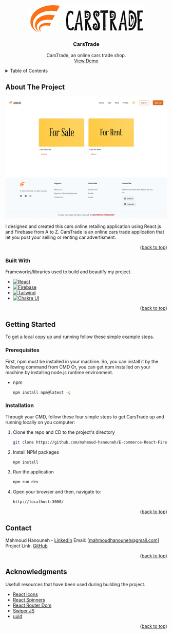 <div id="top"></div>


<!-- PROJECT LOGO -->
<br />
<div align="center">
  <a href="https://e-commerce-react-firebase.vercel.app">
    <img src="src/images/logo.png" alt="Logo">
  </a>

  <h3 align="center">CarsTrade</h3>

  <p align="center">
    CarsTrade, an online cars trade shop.
    <br />
    <a href="https://e-commerce-react-firebase.vercel.app">View Demo</a>
  </p>
</div>



<!-- TABLE OF CONTENTS -->
<details>
  <summary>Table of Contents</summary>
  <ol>
    <li>
      <a href="#about-the-project">About The Project</a>
      <ul>
        <li><a href="#built-with">Built With</a></li>
      </ul>
    </li>
    <li>
      <a href="#getting-started">Getting Started</a>
      <ul>
        <li><a href="#prerequisites">Prerequisites</a></li>
        <li><a href="#installation">Installation</a></li>
      </ul>
    </li>
    <li><a href="#contact">Contact</a></li>
    <li><a href="#acknowledgments">Acknowledgments</a></li>
  </ol>
</details>



<!-- ABOUT THE PROJECT -->
## About The Project

[![Product Name Screen Shot][product-screenshot]](https://e-commerce-react-firebase.vercel.app)

I designed and created this cars online retailing application using React.js and Firebase from A to Z.
CarsTrade is an online cars trade application that let you post your selling or renting car advertisment. 

<p align="right">(<a href="#top">back to top</a>)</p>



### Built With

Frameworks/libraries used to build and beautify my project.

* [![React][React.js]][React-url]
* [![Firebase][Firebase_]][Firebase-url]
* [![Tailwind][Tailwind.css]][Tailwind-url]
* [![Chakra UI][Chakra_UI]][Chakra-url]

<p align="right">(<a href="#top">back to top</a>)</p>



<!-- GETTING STARTED -->
## Getting Started

To get a local copy up and running follow these simple example steps.

### Prerequisites

First, npm must be installed in your machine. So, you can install it by the following command from CMD Or, you can get npm installed on your machine by installing node.js runtime environment.

* npm
  ```sh
  npm install npm@latest -g
  ```

### Installation

Through your CMD, follow these four simple steps to get CarsTrade up and running locally on you computer:

1. Clone the repo and CD to the project's directory
   ```sh
   git clone https://github.com/mahmoud-hanouneh/E-commerce-React-Firebase
   ```
2. Install NPM packages
   ```sh
   npm install
   ```
3. Run the application
   ```sh
   npm run dev
   ```
4. Open your browser and then, navigate to:
   ```sh
   http://localhost:3000/
   ```
<p align="right">(<a href="#top">back to top</a>)</p>



<!-- CONTACT -->
## Contact

Mahmoud Hanouneh - [LinkedIn](https://linkedin.com/in/mahmoud-hanouneh)
Email: [mahmoudhanouneh@gmail.com]
Project Link: [GitHub](https://github.com/mahmoud-hanouneh/E-commerce-React-Firebase)

<p align="right">(<a href="#top">back to top</a>)</p>



<!-- ACKNOWLEDGMENTS -->
## Acknowledgments

Usefull resources that have been used during building the project.

* [React Icons](https://react-icons.github.io/react-icons)
* [React Spinners](https://www.npmjs.com/package/react-spinners)
* [React Router Dom](https://reactrouter.com/)
* [Swiper JS](https://swiperjs.com/react)
* [uuid](https://www.npmjs.com/package/uuid)

<p align="right">(<a href="#top">back to top</a>)</p>



<!-- MARKDOWN LINKS & IMAGES -->
<!-- https://www.markdownguide.org/basic-syntax/#reference-style-links -->
[linkedin-shield]: https://img.shields.io/badge/-LinkedIn-black.svg?style=for-the-badge&logo=linkedin&colorB=555
[linkedin-url]: https://linkedin.com/in/othneildrew
[product-screenshot]: /screenshots/screencapture-carsTrade-home.png
[React.js]: https://img.shields.io/badge/React-20232A?style=for-the-badge&logo=react&logoColor=61DAFB
[React-url]: https://reactjs.org/
[Tailwind.css]: https://img.shields.io/badge/tailwindcss-%2338B2AC.svg?style=for-the-badge&logo=tailwind-css&logoColor=white
[Tailwind-url]: https://tailwindcss.com/
[Firebase_]: https://img.shields.io/badge/firebase-%23039BE5.svg?style=for-the-badge&logo=firebase
[Firebase-url]: https://firebase.google.com/
[Chakra_UI]: https://img.shields.io/badge/chakra-%234ED1C5.svg?style=for-the-badge&logo=chakraui&logoColor=white
[Chakra-url]: https://chakra-ui.com/

